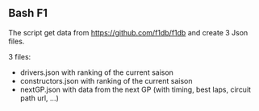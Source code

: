 ## Bash F1

The script get data from https://github.com/f1db/f1db and create 3 Json files.

3 files:
- drivers.json with ranking of the current saison
- constructors.json with ranking of the current saison
- nextGP.json with data from the next GP (with timing, best laps, circuit path url, ...)
